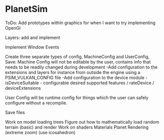 # PlanetSim

ToDo:
Add prototypes within graphics for when I want to try implementing OpenGl

Layers: add and implement

Implement Window Events

Create three separate types of config, MachineConfig and UserConfig, Save:
Machine Config will not be editable by the user, contains info that needs to be readily changed during development
-Add configuration to the extensions and layers for instance from outside the engine using a PSIM_VULKAN_CONFIG file
-Add configuration to the device module - isDeviceSuitable - configurable desired supported features / rateDevice  / deviceExtensions

User Config will be runtime config for things which the user can safely configure without a recompile.

Save files

Work on model loading trees
Figure out how to mathematically load random terrain (basic) and render
Work on shaders
Materials
Planet Rendering (extreme zoom) (use icosahedron)